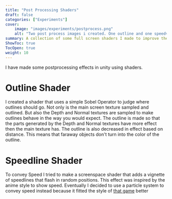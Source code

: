 ```yaml
---
title: "Post Processing Shaders"
draft: false
categories: ["Experiments"]
cover:
    image: "images/experiments/postprocess.png"
    alt: "Two post process images i created. One outline and one speedvignette effect"
summary: A collection of some full screen shaders I made to improve the look of a game.
ShowToc: true
TocOpen: true
weight: 10
---
```


I have made some postprocessing effects in unity using shaders.


# Outline Shader
I created a shader that uses a simple Sobel Operator to judge where outlines should go.
Not only is the main screen texture sampled and outlined. But also the Depth and Normal textures are sampled to make outlines behave in the way you would expect.
The outline is made so that the parts generated by the Depth and Normal textures have more effect then the main texture has.
The outline is also decreased in effect based on distance. This means that faraway objects don't turn into the color of the outline.

# Speedline Shader
To convey Speed I tried to make a screenspace shader that adds a vignette of speedlines that flash in random positions.
This effect was inspired by the anime style to show speed. Eventually I decided to use a particle system to convey speed instead because it fitted the style of [that game](/posts/team/golfrush/) better